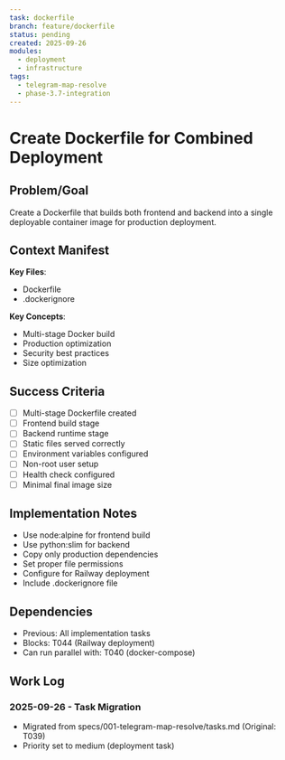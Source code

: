 ```yaml
---
task: dockerfile
branch: feature/dockerfile
status: pending
created: 2025-09-26
modules:
  - deployment
  - infrastructure
tags:
  - telegram-map-resolve
  - phase-3.7-integration
---
```


# Create Dockerfile for Combined Deployment

## Problem/Goal
Create a Dockerfile that builds both frontend and backend into a single deployable container image for production deployment.

## Context Manifest
**Key Files**:
- Dockerfile
- .dockerignore

**Key Concepts**:
- Multi-stage Docker build
- Production optimization
- Security best practices
- Size optimization

## Success Criteria
- [ ] Multi-stage Dockerfile created
- [ ] Frontend build stage
- [ ] Backend runtime stage
- [ ] Static files served correctly
- [ ] Environment variables configured
- [ ] Non-root user setup
- [ ] Health check configured
- [ ] Minimal final image size

## Implementation Notes
- Use node:alpine for frontend build
- Use python:slim for backend
- Copy only production dependencies
- Set proper file permissions
- Configure for Railway deployment
- Include .dockerignore file

## Dependencies
- Previous: All implementation tasks
- Blocks: T044 (Railway deployment)
- Can run parallel with: T040 (docker-compose)

## Work Log
### 2025-09-26 - Task Migration
- Migrated from specs/001-telegram-map-resolve/tasks.md (Original: T039)
- Priority set to medium (deployment task)
